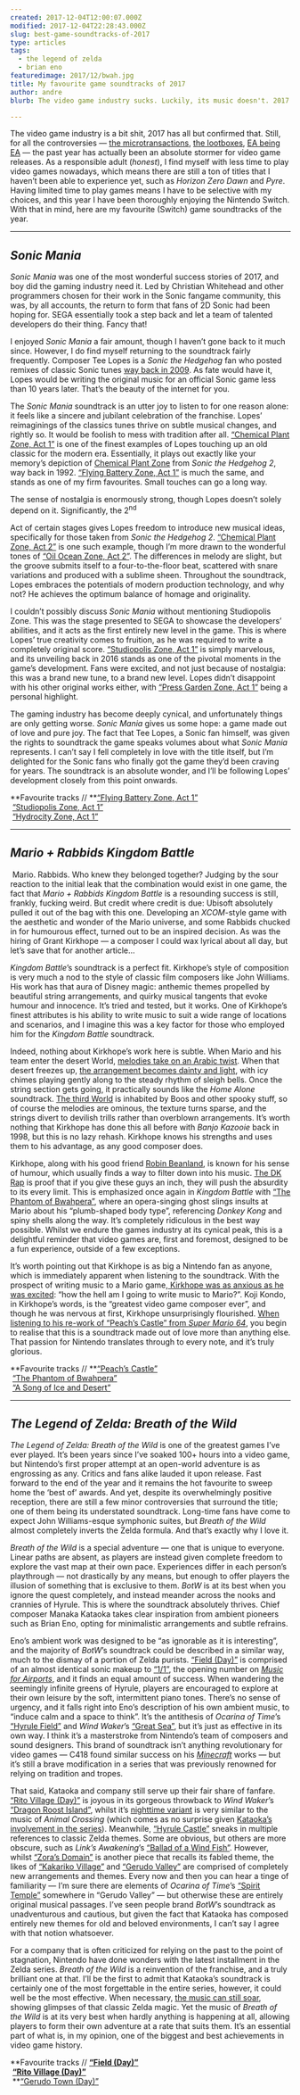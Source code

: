 ```yaml
---
created: 2017-12-04T12:00:07.000Z
modified: 2017-12-04T22:28:43.000Z
slug: best-game-soundtracks-of-2017
type: articles
tags:
  - the legend of zelda
  - brian eno
featuredimage: 2017/12/bwah.jpg
title: My favourite game soundtracks of 2017
author: andre
blurb: The video game industry sucks. Luckily, its music doesn't. 2017 produced some terrific game soundtracks, and here lies my pick of the bunch.

---
```


The video game industry is a bit shit, 2017 has all but confirmed that. Still, for all the controversies — [the microtransactions](http://www.eurogamer.net/articles/2017-11-15-dice-fails-to-quell-the-controversy-around-star-wars-battlefront-2-in-its-reddit-ama), [the lootboxes](https://www.youtube.com/watch?v=NLDid1UNyg8), [EA being EA](https://kotaku.com/ea-shuts-down-visceral-games-1819623990) — the past year has actually been an absolute stormer for video game releases. As a responsible adult (*honest*), I find myself with less time to play video games nowadays, which means there are still a ton of titles that I haven’t been able to experience yet, such as *Horizon Zero Dawn* and *Pyre*. Having limited time to play games means I have to be selective with my choices, and this year I have been thoroughly enjoying the Nintendo Switch. With that in mind, here are my favourite (Switch) game soundtracks of the year.

------

## *Sonic Mania*

*Sonic Mania* was one of the most wonderful success stories of 2017, and boy did the gaming industry need it. Led by Christian Whitehead and other programmers chosen for their work in the Sonic fangame community, this was, by all accounts, the return to form that fans of 2D Sonic had been hoping for. SEGA essentially took a step back and let a team of talented developers do their thing. Fancy that!

I enjoyed *Sonic Mania* a fair amount, though I haven’t gone back to it much since. However, I do find myself returning to the soundtrack fairly frequently. Composer Tee Lopes is a *Sonic the Hedgehog* fan who posted remixes of classic Sonic tunes [way back in 2009](https://www.youtube.com/watch?v=2Vp5aMPAUYQ). As fate would have it, Lopes would be writing the original music for an official Sonic game less than 10 years later. That’s the beauty of the internet for you.

The *Sonic Mania* soundtrack is an utter joy to listen to for one reason alone: it feels like a sincere and jubilant celebration of the franchise. Lopes’ reimaginings of the classics tunes thrive on subtle musical changes, and rightly so. It would be foolish to mess with tradition after all. [“Chemical Plant Zone, Act 1”](https://www.youtube.com/watch?v=f3GrPvyC_3g) is one of the finest examples of Lopes touching up an old classic for the modern era. Essentially, it plays out exactly like your memory’s depiction of [Chemical Plant Zone](https://www.youtube.com/watch?v=-LYB7iLZNWE) from *Sonic the Hedgehog 2*, way back in 1992. [“Flying Battery Zone, Act 1”](https://www.youtube.com/watch?v=b8yJXvoGcIc) is much the same, and stands as one of my firm favourites. Small touches can go a long way.

The sense of nostalgia is enormously strong, though Lopes doesn’t solely depend on it. Significantly, the 2<sup>nd</sup>

Act of certain stages gives Lopes freedom to introduce new musical ideas, specifically for those taken from *Sonic the Hedgehog 2*. [“Chemical Plant Zone, Act 2”](https://www.youtube.com/watch?v=x25ZmpGCa0I) is one such example, though I’m more drawn to the wonderful tones of [“Oil Ocean Zone, Act 2”](https://www.youtube.com/watch?v=jR9K2tPq0SU). The differences in melody are slight, but the groove submits itself to a four-to-the-floor beat, scattered with snare variations and produced with a sublime sheen. Throughout the soundtrack, Lopes embraces the potentials of modern production technology, and why not? He achieves the optimum balance of homage and originality.

I couldn’t possibly discuss *Sonic Mania* without mentioning Studiopolis Zone. This was the stage presented to SEGA to showcase the developers’ abilities, and it acts as the first entirely new level in the game. This is where Lopes’ true creativity comes to fruition, as he was required to write a completely original score. [“Studiopolis Zone, Act 1”](https://www.youtube.com/watch?v=NGR5fTO2oio) is simply marvelous, and its unveiling back in 2016 stands as one of the pivotal moments in the game’s development. Fans were excited, and not just because of nostalgia: this was a brand new tune, to a brand new level. Lopes didn’t disappoint with his other original works either, with [“Press Garden Zone, Act 1”](https://www.youtube.com/watch?v=xygbdeir7A8) being a personal highlight.

The gaming industry has become deeply cynical, and unfortunately things are only getting worse. *Sonic Mania* gives us some hope: a game made out of love and pure joy. The fact that Tee Lopes, a Sonic fan himself, was given the rights to soundtrack the game speaks volumes about what *Sonic Mania* represents. I can’t say I fell completely in love with the title itself, but I’m delighted for the Sonic fans who finally got the game they’d been craving for years. The soundtrack is an absolute wonder, and I’ll be following Lopes’ development closely from this point onwards.

**Favourite tracks // **[“Flying Battery Zone, Act 1”<br>
](<https://www.youtube.com/watch?v=b8yJXvoGcIc>)­ [“Studiopolis Zone, Act 1”](<https://www.youtube.com/watch?v=NGR5fTO2oio>)<br>
 ­ [“Hydrocity Zone, Act 1”](<https://www.youtube.com/watch?v=uh2Szt0g1nY>)

------

## *Mario + Rabbids Kingdom Battle*
­
Mario. Rabbids. Who knew they belonged together? Judging by the sour reaction to the initial leak that the combination would exist in one game, the fact that *Mario + Rabbids Kingdom Battle* is a resounding success is still, frankly, fucking weird. But credit where credit is due: Ubisoft absolutely pulled it out of the bag with this one. Developing an *XCOM*\-style game with the aesthetic and wonder of the Mario universe, and some Rabbids chucked in for humourous effect, turned out to be an inspired decision. As was the hiring of Grant Kirkhope — a composer I could wax lyrical about all day, but let’s save that for another article…

*Kingdom Battle*’s soundtrack is a perfect fit. Kirkhope’s style of composition is very much a nod to the style of classic film composers like John Williams. His work has that aura of Disney magic: anthemic themes propelled by beautiful string arrangements, and quirky musical tangents that evoke humour and innocence. It’s tried and tested, but it works. One of Kirkhope’s finest attributes is his ability to write music to suit a wide range of locations and scenarios, and I imagine this was a key factor for those who employed him for the *Kingdom Battle* soundtrack.

Indeed, nothing about Kirkhope’s work here is subtle. When Mario and his team enter the desert World, [melodies take on an Arabic twist](https://www.youtube.com/watch?v=6SKd4atJYHg). When that desert freezes up, [the arrangement becomes dainty and light](https://www.youtube.com/watch?v=KKJeVBuyPEU), with icy chimes playing gently along to the steady rhythm of sleigh bells. Once the string section gets going, it practically sounds like the *Home Alone* soundtrack. [The third World](https://www.youtube.com/watch?v=9eSqcPshjL8) is inhabited by Boos and other spooky stuff, so of course the melodies are ominous, the texture turns sparse, and the strings divert to devilish trills rather than overblown arrangements. It’s worth nothing that Kirkhope has done this all before with *Banjo Kazooie* back in 1998, but this is no lazy rehash. Kirkhope knows his strengths and uses them to his advantage, as any good composer does.

Kirkhope, along with his good friend [Robin Beanland](https://www.youtube.com/watch?v=Vdd4rBlsj2o), is known for his sense of humour, which usually finds a way to filter down into his music. [The DK Rap](https://www.youtube.com/watch?v=npuuTBlEb1U) is proof that if you give these guys an inch, they will push the absurdity to its every limit. This is emphasized once again in *Kingdom Battle* with [“The Phantom of Bwahpera”](https://www.youtube.com/watch?v=sWv4afWknfM), where an opera-singing ghost slings insults at Mario about his “plumb-shaped body type”, referencing *Donkey Kong* and spiny shells along the way. It’s completely ridiculous in the best way possible. Whilst we endure the games industry at its cynical peak, this is a delightful reminder that video games are, first and foremost, designed to be a fun experience, outside of a few exceptions.

It’s worth pointing out that Kirkhope is as big a Nintendo fan as anyone, which is immediately apparent when listening to the soundtrack. With the prospect of writing music to a Mario game,[ Kirkhope was as anxious as he was excited](https://www.youtube.com/watch?v=VoRwrNN6cpU): “how the hell am I going to write music to Mario?”. Koji Kondo, in Kirkhope’s words, is the “greatest video game composer ever”, and though he was nervous at first, Kirkhope unsurprisingly flourished. [When listening to his re-work of “Peach’s Castle” from *Super Mario 64*](https://www.youtube.com/watch?v=4uic0Iclfik), you begin to realise that this is a soundtrack made out of love more than anything else. That passion for Nintendo translates through to every note, and it’s truly glorious.

**Favourite tracks // **[“Peach’s Castle”<br>
](<https://www.youtube.com/watch?v=4uic0Iclfik>)­ [“The Phantom of Bwahpera”<br>
](<https://www.youtube.com/watch?v=sWv4afWknfM>)­ [“A Song of Ice and Desert”](<https://www.youtube.com/watch?v=6SKd4atJYHg>)

------

## *The Legend of Zelda: Breath of the Wild*

*The Legend of Zelda: Breath of the Wild* is one of the greatest games I’ve ever played. It’s been years since I’ve soaked 100+ hours into a video game, but Nintendo’s first proper attempt at an open-world adventure is as engrossing as any. Critics and fans alike lauded it upon release. Fast forward to the end of the year and it remains the hot favourite to sweep home the ‘best of’ awards. And yet, despite its overwhelmingly positive reception, there are still a few minor controversies that surround the title; one of them being its understated soundtrack. Long-time fans have come to expect John Williams-esque symphonic suites, but *Breath of the Wild* almost completely inverts the Zelda formula. And that’s exactly why I love it.

*Breath of the Wild* is a special adventure — one that is unique to everyone. Linear paths are absent, as players are instead given complete freedom to explore the vast map at their own pace. Experiences differ in each person’s playthrough — not drastically by any means, but enough to offer players the illusion of something that is exclusive to them. *BotW* is at its best when you ignore the quest completely, and instead meander across the nooks and crannies of Hyrule. This is where the soundtrack absolutely thrives. Chief composer Manaka Kataoka takes clear inspiration from ambient pioneers such as Brian Eno, opting for minimalistic arrangements and subtle refrains.

Eno’s ambient work was designed to be “as ignorable as it is interesting”, and the majority of *BotW*’s soundtrack could be described in a similar way, much to the dismay of a portion of Zelda purists. [“Field (Day)”](https://www.youtube.com/watch?v=xGi23M_5lXg) is comprised of an almost identical sonic makeup to [“1/1”](https://youtu.be/vNwYtllyt3Q), the opening number on [*Music for Airports*](/reviews/brian-eno-ambient-1-music-for-airports/), and it finds an equal amount of success. When wandering the seemingly infinite greens of Hyrule, players are encouraged to explore at their own leisure by the soft, intermittent piano tones. There’s no sense of urgency, and it falls right into Eno’s description of his own ambient music, to “induce calm and a space to think”. It’s the antithesis of *Ocarina of Time*’s [“Hyrule Field”](https://www.youtube.com/watch?v=zO8Y7hdD6Qk) and *Wind Waker*’s [“Great Sea”](https://www.youtube.com/watch?v=VG6fWatK_k0), but it’s just as effective in its own way. I think it’s a masterstroke from Nintendo’s team of composers and sound designers. This brand of soundtrack isn’t anything revolutionary for video games — C418 found similar success on his [*Minecraft*](https://www.youtube.com/watch?v=m0apGY2GmFU) works — but it’s still a brave modification in a series that was previously renowned for relying on tradition and tropes.

That said, Kataoka and company still serve up their fair share of fanfare. [“Rito Village (Day)”](https://www.youtube.com/watch?v=U1pI_5Y6HKU) is joyous in its gorgeous throwback to *Wind Waker*’s [“Dragon Roost Island”](https://www.youtube.com/watch?v=SXGGvsHq6iA), whilst it’s [nighttime variant](https://www.youtube.com/watch?v=EUbS2LLmdX8) is very similar to the music of *Animal Crossing* (which comes as no surprise given [Kataoka’s involvement in the series](https://www.youtube.com/watch?v=ch5BqDrqqo4)). Meanwhile, [“Hyrule Castle”](https://www.youtube.com/watch?v=2aWHkYWslcw) sneaks in multiple references to classic Zelda themes. Some are obvious, but others are more obscure, such as *Link’s Awakening*’s [“Ballad of a Wind Fish”](https://www.youtube.com/watch?v=8qAkjemBf3M). However, whilst [“Zora’s Domain”](https://www.youtube.com/watch?v=YKakZMQAZm0) is another piece that recalls its fabled theme, the likes of [“Kakariko Village”](https://www.youtube.com/watch?v=3Sjiz4DHMgw) and [“Gerudo Valley”](https://www.youtube.com/watch?v=oad-1DT5z9I) are comprised of completely new arrangements and themes. Every now and then you can hear a tinge of familiarity — I’m sure there are elements of *Ocarina of Time*’s [“Spirit Temple”](https://www.youtube.com/watch?v=cEWOeiUmFgA) somewhere in “Gerudo Valley” — but otherwise these are entirely original musical passages. I’ve seen people brand *BotW*’s soundtrack as unadventurous and cautious, but given the fact that Kataoka has composed entirely new themes for old and beloved environments, I can’t say I agree with that notion whatsoever.

For a company that is often criticized for relying on the past to the point of stagnation, Nintendo have done wonders with the latest installment in the Zelda series. *Breath of the Wild* is a reinvention of the franchise, and a truly brilliant one at that. I’ll be the first to admit that Kataoka’s soundtrack is certainly one of the most forgettable in the entire series, however, it could well be the most effective. When necessary, [the music can still soar](https://www.youtube.com/watch?v=WdGJBRxuIlc), showing glimpses of that classic Zelda magic. Yet the music of *Breath of the Wild* is at its very best when hardly anything is happening at all, allowing players to form their own adventure at a rate that suits them. It’s an essential part of what is, in my opinion, one of the biggest and best achievements in video game history.

**Favourite tracks // **[“Field (Day)”](<https://www.youtube.com/watch?v=xGi23M_5lXg>)**[<br>
](<https://www.youtube.com/watch?v=4uic0Iclfik>)­ **[“Rito Village (Day)”](<https://www.youtube.com/watch?v=U1pI_5Y6HKU>)**<br>
 ­ **[“Gerudo Town (Day)”](<https://www.youtube.com/watch?v=oad-1DT5z9I>)